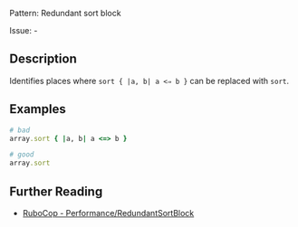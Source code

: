 Pattern: Redundant sort block

Issue: -

## Description

Identifies places where `sort { |a, b| a <⇒ b }` can be replaced with `sort`.

## Examples

```ruby
# bad
array.sort { |a, b| a <=> b }

# good
array.sort
```

## Further Reading

* [RuboCop - Performance/RedundantSortBlock](https://docs.rubocop.org/rubocop-performance/cops_performance.html#performanceredundantsortblock)